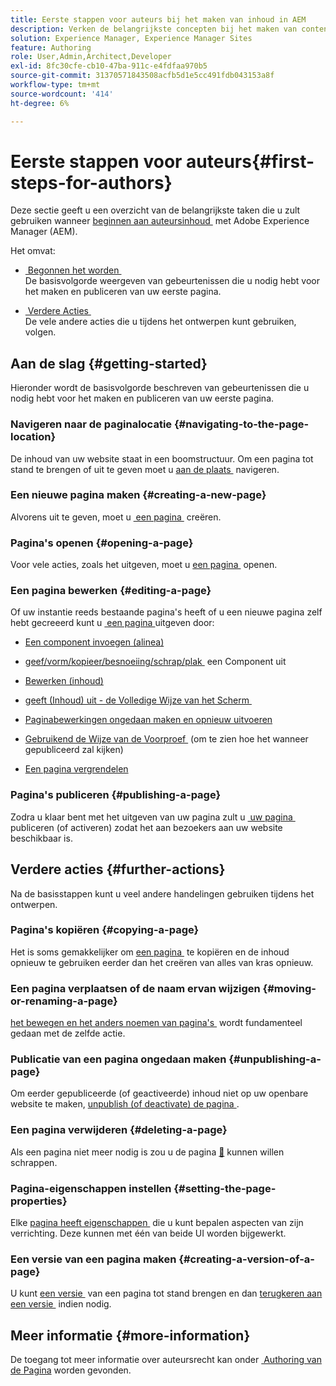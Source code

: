 ```yaml
---
title: Eerste stappen voor auteurs bij het maken van inhoud in AEM
description: Verken de belangrijkste concepten bij het maken van content en authoring in AEM 6.5 LTS. U vindt ook informatie over het gebruik van tags, sjablonen en andere paginafuncties.
solution: Experience Manager, Experience Manager Sites
feature: Authoring
role: User,Admin,Architect,Developer
exl-id: 8fc30cfe-cb10-47ba-911c-e4fdfaa970b5
source-git-commit: 31370571843508acfb5d1e5cc491fdb043153a8f
workflow-type: tm+mt
source-wordcount: '414'
ht-degree: 6%

---
```


# Eerste stappen voor auteurs{#first-steps-for-authors}

Deze sectie geeft u een overzicht van de belangrijkste taken die u zult gebruiken wanneer [&#x200B; beginnen aan auteursinhoud &#x200B;](/help/sites-authoring/author.md#concept-of-authoring-and-publishing) met Adobe Experience Manager (AEM).

Het omvat:

* [&#x200B; Begonnen het worden &#x200B;](#getting-started)\
  De basisvolgorde weergeven van gebeurtenissen die u nodig hebt voor het maken en publiceren van uw eerste pagina.

* [&#x200B; Verdere Acties &#x200B;](#further-actions)\
  De vele andere acties die u tijdens het ontwerpen kunt gebruiken, volgen.

## Aan de slag {#getting-started}

Hieronder wordt de basisvolgorde beschreven van gebeurtenissen die u nodig hebt voor het maken en publiceren van uw eerste pagina.

### Navigeren naar de paginalocatie {#navigating-to-the-page-location}

De inhoud van uw website staat in een boomstructuur. Om een pagina tot stand te brengen of uit te geven moet u [&#x200B; aan de plaats &#x200B;](/help/sites-authoring/basic-handling.md#viewing-and-selecting-resources) navigeren.

### Een nieuwe pagina maken {#creating-a-new-page}

Alvorens uit te geven, moet u [&#x200B; een pagina &#x200B;](/help/sites-authoring/managing-pages.md#creating-a-new-page) creëren.

### Pagina&#39;s openen {#opening-a-page}

Voor vele acties, zoals het uitgeven, moet u [&#x200B; een pagina &#x200B;](/help/sites-authoring/managing-pages.md#opening-a-page-for-editing) openen.

### Een pagina bewerken {#editing-a-page}

Of uw instantie reeds bestaande pagina&#39;s heeft of u een nieuwe pagina zelf hebt gecreeerd kunt u [&#x200B; een pagina &#x200B;](/help/sites-authoring/editing-content.md) uitgeven door:

* [Een component invoegen (alinea)](/help/sites-authoring/editing-content.md#inserting-a-component)
* [&#x200B; geef/vorm/kopieer/besnoeiing/schrap/plak &#x200B;](/help/sites-authoring/editing-content.md#edit-configure-copy-cut-delete-paste) een Component uit
* [Bewerken (inhoud)](/help/sites-authoring/editing-content.md#edit-content)
* [&#x200B; geeft (Inhoud) uit - de Volledige Wijze van het Scherm &#x200B;](/help/sites-authoring/editing-content.md#edit-content-full-screen-mode)

* [Paginabewerkingen ongedaan maken en opnieuw uitvoeren](/help/sites-authoring/editing-content.md#undoing-and-redoing-page-edits)
* [&#x200B; Gebruikend de Wijze van de Voorproef &#x200B;](/help/sites-authoring/editing-content.md#preview-mode) (om te zien hoe het wanneer gepubliceerd zal kijken)
* [Een pagina vergrendelen](/help/sites-authoring/editing-content.md#locking-a-page)

### Pagina&#39;s publiceren {#publishing-a-page}

Zodra u klaar bent met het uitgeven van uw pagina zult u [&#x200B; uw pagina &#x200B;](/help/sites-authoring/publishing-pages.md#main-pars-title-10) publiceren (of activeren) zodat het aan bezoekers aan uw website beschikbaar is.

## Verdere acties {#further-actions}

Na de basisstappen kunt u veel andere handelingen gebruiken tijdens het ontwerpen.

### Pagina&#39;s kopiëren {#copying-a-page}

Het is soms gemakkelijker om [&#x200B; een pagina &#x200B;](/help/sites-authoring/managing-pages.md#copying-and-pasting-a-page) te kopiëren en de inhoud opnieuw te gebruiken eerder dan het creëren van alles van kras opnieuw.

### Een pagina verplaatsen of de naam ervan wijzigen {#moving-or-renaming-a-page}

[&#x200B; het bewegen en het anders noemen van pagina&#39;s &#x200B;](/help/sites-authoring/managing-pages.md#moving-or-renaming-a-page) wordt fundamenteel gedaan met de zelfde actie.

### Publicatie van een pagina ongedaan maken {#unpublishing-a-page}

Om eerder gepubliceerde (of geactiveerde) inhoud niet op uw openbare website te maken, [&#x200B; unpublish (of deactivate) de pagina &#x200B;](/help/sites-authoring/publishing-pages.md#main-pars-title-5).

### Een pagina verwijderen {#deleting-a-page}

Als een pagina niet meer nodig is zou u de pagina [&#128279;](/help/sites-authoring/managing-pages.md#deleting-a-page) kunnen willen  schrappen.

### Pagina-eigenschappen instellen {#setting-the-page-properties}

Elke [&#x200B; pagina heeft eigenschappen &#x200B;](/help/sites-authoring/editing-page-properties.md) die u kunt bepalen aspecten van zijn verrichting. Deze kunnen met één van beide UI worden bijgewerkt.

### Een versie van een pagina maken {#creating-a-version-of-a-page}

U kunt [&#x200B; een versie &#x200B;](/help/sites-authoring/working-with-page-versions.md#creating-a-new-version) van een pagina tot stand brengen en dan [&#x200B; terugkeren aan een versie &#x200B;](/help/sites-authoring/working-with-page-versions.md#reverting-to-a-page-version) indien nodig.

## Meer informatie {#more-information}

De toegang tot meer informatie over auteursrecht kan onder [&#x200B; Authoring van de Pagina &#x200B;](/help/sites-authoring/page-authoring.md) worden gevonden.
